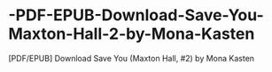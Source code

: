 # -PDF-EPUB-Download-Save-You-Maxton-Hall-2-by-Mona-Kasten
[PDF/EPUB] Download Save You (Maxton Hall, #2) by Mona Kasten
